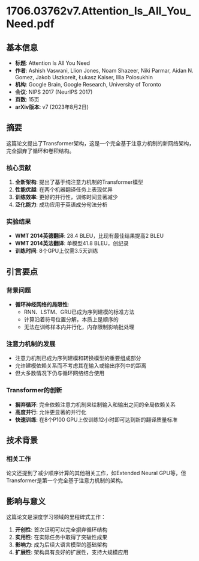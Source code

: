 # 1706.03762v7.Attention_Is_All_You_Need.pdf

## 基本信息
- **标题**: Attention Is All You Need
- **作者**: Ashish Vaswani, Llion Jones, Noam Shazeer, Niki Parmar, Aidan N. Gomez, Jakob Uszkoreit, Łukasz Kaiser, Illia Polosukhin
- **机构**: Google Brain, Google Research, University of Toronto
- **会议**: NIPS 2017 (NeurIPS 2017)
- **页数**: 15页
- **arXiv版本**: v7 (2023年8月2日)

## 摘要

这篇论文提出了Transformer架构，这是一个完全基于注意力机制的新网络架构，完全摒弃了循环和卷积结构。

### 核心贡献
1. **全新架构**: 提出了基于纯注意力机制的Transformer模型
2. **性能优越**: 在两个机器翻译任务上表现优异
3. **训练效率**: 更好的并行性，训练时间显著减少
4. **泛化能力**: 成功应用于英语成分句法分析

### 实验结果
- **WMT 2014英德翻译**: 28.4 BLEU，比现有最佳结果提高2 BLEU
- **WMT 2014英法翻译**: 单模型41.8 BLEU，创纪录
- **训练时间**: 8个GPU上仅需3.5天训练

## 引言要点

### 背景问题
- **循环神经网络的局限性**: 
  - RNN、LSTM、GRU已成为序列建模的标准方法
  - 计算沿着符号位置分解，本质上是顺序的
  - 无法在训练样本内并行化，内存限制影响批处理

### 注意力机制的发展
- 注意力机制已成为序列建模和转换模型的重要组成部分
- 允许建模依赖关系而不考虑其在输入或输出序列中的距离
- 但大多数情况下仍与循环网络结合使用

### Transformer的创新
- **摒弃循环**: 完全依赖注意力机制来绘制输入和输出之间的全局依赖关系
- **高度并行**: 允许更显著的并行化
- **快速训练**: 在8个P100 GPU上仅训练12小时即可达到新的翻译质量标准

## 技术背景

### 相关工作
论文还提到了减少顺序计算的其他相关工作，如Extended Neural GPU等，但Transformer是第一个完全基于注意力机制的架构。

## 影响与意义

这篇论文是深度学习领域的里程碑式工作：
1. **开创性**: 首次证明可以完全摒弃循环结构
2. **实用性**: 在实际任务中取得了突破性成果
3. **影响力**: 成为后续大语言模型的基础架构
4. **扩展性**: 架构具有良好的扩展性，支持大规模应用